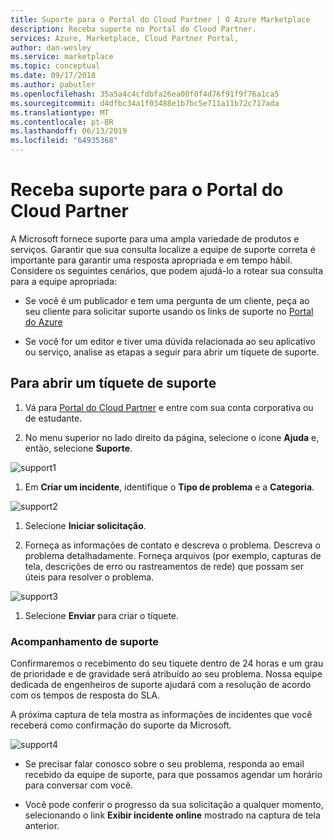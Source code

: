 ```yaml
---
title: Suporte para o Portal do Cloud Partner | O Azure Marketplace
description: Receba suporte no Portal do Cloud Partner.
services: Azure, Marketplace, Cloud Partner Portal,
author: dan-wesley
ms.service: marketplace
ms.topic: conceptual
ms.date: 09/17/2018
ms.author: pabutler
ms.openlocfilehash: 35a5a4c4cfdbfa26ea00f0f4d76f91f9f76a1ca5
ms.sourcegitcommit: d4dfbc34a1f03488e1b7bc5e711a11b72c717ada
ms.translationtype: MT
ms.contentlocale: pt-BR
ms.lasthandoff: 06/13/2019
ms.locfileid: "64935368"
---
```

# <a name="get-support-for-cloud-partner-portal"></a>Receba suporte para o Portal do Cloud Partner

A Microsoft fornece suporte para uma ampla variedade de produtos e serviços.
Garantir que sua consulta localize a equipe de suporte correta é importante para garantir uma resposta apropriada e em tempo hábil. Considere os seguintes cenários, que podem ajudá-lo a rotear sua consulta para a equipe apropriada:

-   Se você é um publicador e tem uma pergunta de um cliente, peça ao seu cliente para solicitar suporte usando os links de suporte no [Portal do Azure](https://portal.azure.com/)

-   Se você for um editor e tiver uma dúvida relacionada ao seu aplicativo ou serviço, analise as etapas a seguir para abrir um tíquete de suporte.

## <a name="to-open-a-support-ticket"></a>Para abrir um tíquete de suporte

1. Vá para [Portal do Cloud Partner](https://cloudpartner.azure.com/) e entre com sua conta corporativa ou de estudante.

2. No menu superior no lado direito da página, selecione o ícone **Ajuda** e, então, selecione **Suporte**.

![support1](./media/cloud-partner-portal-support-for-cloud-partner-portal/support1.png)


1. Em **Criar um incidente**, identifique o **Tipo de problema** e a **Categoria**.


![support2](./media/cloud-partner-portal-support-for-cloud-partner-portal/support2.png)


1. Selecione **Iniciar solicitação**.

1. Forneça as informações de contato e descreva o problema. Descreva o problema detalhadamente. Forneça arquivos (por exemplo, capturas de tela, descrições de erro ou rastreamentos de rede) que possam ser úteis para resolver o problema.

![support3](./media/cloud-partner-portal-support-for-cloud-partner-portal/support3.png)

1. Selecione **Enviar** para criar o tíquete.

### <a name="support-followup"></a>Acompanhamento de suporte

Confirmaremos o recebimento do seu tíquete dentro de 24 horas e um grau de prioridade e de gravidade será atribuído ao seu problema. Nossa equipe dedicada de engenheiros de suporte ajudará com a resolução de acordo com os tempos de resposta do SLA. 

A próxima captura de tela mostra as informações de incidentes que você receberá como confirmação do suporte da Microsoft.

![support4](./media/cloud-partner-portal-support-for-cloud-partner-portal/support4.png)


-   Se precisar falar conosco sobre o seu problema, responda ao email recebido da equipe de suporte, para que possamos agendar um horário para conversar com você.

-   Você pode conferir o progresso da sua solicitação a qualquer momento, selecionando o link **Exibir incidente online** mostrado na captura de tela anterior.
